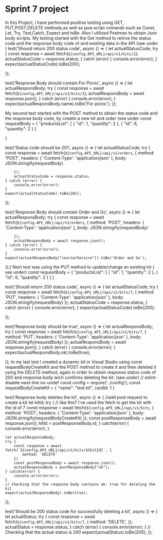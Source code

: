 # Sprint 7 project
In this Project, i have performed positive testing using  GET, PUT,POST,DELETE methods,as well as java script comands such as Const, Let, Try, Test,Catch, Expect and toBe. Also I utilized Postman to obtain Json body scripts.
My testing started with the Get method to retrive the status code and the response body code of and existing data in the API (see under )
test('Should return 200 status code', async () => {
	let actualStatusCode;
	try {
		const response = await fetch(`${config.API_URL}/api/v1/kits/1`);
		actualStatusCode = response.status;
	} catch (error) {
		console.error(error);
	}
	expect(actualStatusCode).toBe(200);

});


test('Response Body should contain For Picnic', async () => {
	let actualResponsBody;
	try {
		const response = await fetch(`${config.API_URL}/api/v1/kits/1`);
		actualResponsBody = await response.json();
	} catch (error) {
		console.error(error);
	}
	expect(actualResponsBody.name).toBe('For picnic');
});

My second test started with the POST method to obtain the status code and the response body code, by creatin a new kit and order (see under
const requestBody = {
	"productsList": [
        {
            "id": 1,
            "quantity": 2
        },
        {
            "id": 6,
            "quantity": 2
        }
    ]
	
}

test('Status code should be 201', async () => {
	let actualStatusCode;
    try {
		const response = await fetch(`${config.API_URL}/api/v1/orders`, {
			method: 'POST',
			headers: {
			'Content-Type': 'application/json'
			},
			body: JSON.stringify(requestBody)
		
		});
		actualStatusCode = response.status;
	} catch (error) {
		console.error(error);
	}
	expect(actualStatusCode).toBe(201);
});

test('Response Body should contain Order and Go', async () => {
	let actualResponsBody;
    try {
		const response = await fetch(`${config.API_URL}/api/v1/orders`, {
			method: 'POST',
			headers: {
			'Content-Type': 'application/json'
			},
			body: JSON.stringify(requestBody)
		
		});
		actualResponsBody = await response.json();
	} catch (error) {
		console.error(error);
	}
	expect(actualResponsBody["courierService"]).toBe('Order and Go');
});)
Next test was using the PUT method to update/change an existing kit ( see under)
const requestBody = {
	"productsList": [
        {
            "id": 1,
            "quantity": 2
        },
        {
            "id": 6,
            "quantity": 2
        }
    ]
}


test('Should return 200 status code', async () => {
	let actualStatusCode;
    try {
		const response = await fetch(`${config.API_URL}/api/v1/kits/7`, {
			method: 'PUT',
			headers: {
			'Content-Type': 'application/json'
			},
			body: JSON.stringify(requestBody)
		});
		actualStatusCode = response.status;
	} catch (error) {
		console.error(error);
	}
	expect(actualStatusCode).toBe(200);

});

test('Response body should be true', async () => {
	let actualResponsBody;
    try {
		const response = await fetch(`${config.API_URL}/api/v1/kits/7`, {
			method: 'PUT',
			headers: {
			'Content-Type': 'application/json'
			},
			body: JSON.stringify(requestBody)
		});
		actualResponsBody = await response.json();
	} catch (error) {
		console.error(error);
	}
	expect(actualResponsBody.ok).toBe(true);

});
In my last test I created a dynamic kit in Visual Studio using const requestBodyCreateKit and the POST method to create it and then deleted it using the DELETE method, again in order to obtain response status code of 200 and response body wich confirms deleting the kit. (see under)
// eslint-disable-next-line no-undef
const config = require('../config');
const requestBodyCreateKit = {
    "name": "test kit",
    cardId: 1
}

test('Response body deletes the kit', async () => {
    //add post request to create a kit
    let kitId;
    try {
        // like this? i've used the fetch to get the kit with the id of 7
        const response = await fetch(`${config.API_URL}/api/v1/kits`, {
            method: 'POST',
            headers: {
                'Content-Type': 'application/json'
            },
            body: JSON.stringify(requestBodyCreateKit)
        });
        const postResponseBody = await response.json();
        kitId = postResponseBody.id;
    } catch(error) {
            console.error(error);
    }

    let actualResponseBody;
    try {
        const response = await fetch(`${config.API_URL}/api/v1/kits/${kitId}`, {
            method: 'DELETE'
        })
        const postResponseBody = await response.json();
        actualResponseBody = postResponseBody["ok"];
    } catch(error) {
        console.error(error);
    }
    // Checking that the resposne body contains ok: true for deleting the kit
    expect(actualResponseBody).toBe(true);
}); 


test('Should be 200 status code for successfully deleting a kit', async () => {
    let actualStatus;
    try {
        const response = await fetch(`${config.API_URL}/api/v1/kits/7`, {
            method: 'DELETE',
        });
        actualStatus = response.status;
    } catch (error) {
        console.error(error);
    }
    // Checking that the actual status is 200 
    expect(actualStatus).toBe(200);
});
		